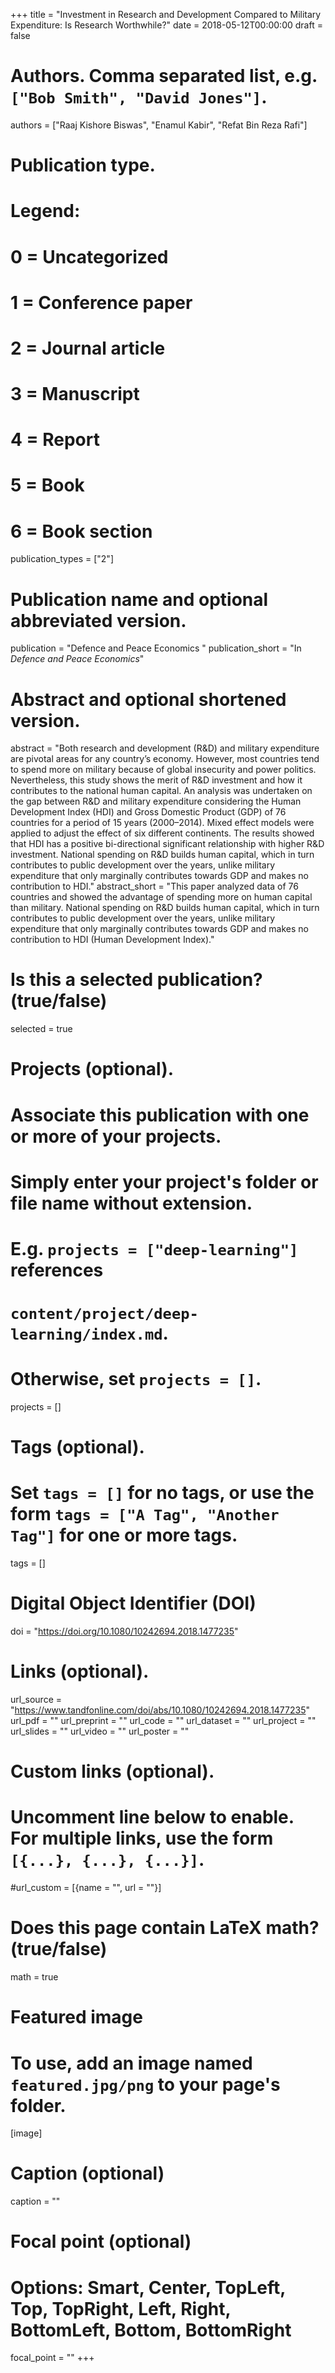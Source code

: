 +++
title = "Investment in Research and Development Compared to Military Expenditure: Is Research Worthwhile?"
date = 2018-05-12T00:00:00
draft = false

# Authors. Comma separated list, e.g. `["Bob Smith", "David Jones"]`.
authors = ["Raaj Kishore Biswas", "Enamul Kabir", "Refat Bin Reza Rafi"]

# Publication type.
# Legend:
# 0 = Uncategorized
# 1 = Conference paper
# 2 = Journal article
# 3 = Manuscript
# 4 = Report
# 5 = Book
# 6 = Book section
publication_types = ["2"]

# Publication name and optional abbreviated version.
publication = "Defence and Peace Economics "
publication_short = "In *Defence and Peace Economics*"

# Abstract and optional shortened version.
abstract = "Both research and development (R&D) and military expenditure are pivotal areas for any country’s economy. However, most countries tend to spend more on military because of global insecurity and power politics. Nevertheless, this study shows the merit of R&D investment and how it contributes to the national human capital. An analysis was undertaken on the gap between R&D and military expenditure considering the Human Development Index (HDI) and Gross Domestic Product (GDP) of 76 countries for a period of 15 years (2000–2014). Mixed effect models were applied to adjust the effect of six different continents. The results showed that HDI has a positive bi-directional significant relationship with higher R&D investment. National spending on R&D builds human capital, which in turn contributes to public development over the years, unlike military expenditure that only marginally contributes towards GDP and makes no contribution to HDI."
abstract_short = "This paper analyzed data of 76 countries and showed the advantage of spending more on human capital than military. National spending on R&D builds human capital, which in turn contributes to public development over the years, unlike military expenditure that only marginally contributes towards GDP and makes no contribution to HDI (Human Development Index)."

# Is this a selected publication? (true/false)
selected = true

# Projects (optional).
#   Associate this publication with one or more of your projects.
#   Simply enter your project's folder or file name without extension.
#   E.g. `projects = ["deep-learning"]` references 
#   `content/project/deep-learning/index.md`.
#   Otherwise, set `projects = []`.
projects = []

# Tags (optional).
#   Set `tags = []` for no tags, or use the form `tags = ["A Tag", "Another Tag"]` for one or more tags.
tags = []


# Digital Object Identifier (DOI)
doi = "https://doi.org/10.1080/10242694.2018.1477235"

# Links (optional).
url_source = "https://www.tandfonline.com/doi/abs/10.1080/10242694.2018.1477235"
url_pdf = ""
url_preprint = ""
url_code = ""
url_dataset = ""
url_project = ""
url_slides = ""
url_video = ""
url_poster = ""


# Custom links (optional).
#   Uncomment line below to enable. For multiple links, use the form `[{...}, {...}, {...}]`.
#url_custom = [{name = "", url = ""}]


# Does this page contain LaTeX math? (true/false)
math = true

# Featured image
# To use, add an image named `featured.jpg/png` to your page's folder. 
[image]
  # Caption (optional)
  caption = ""

  # Focal point (optional)
  # Options: Smart, Center, TopLeft, Top, TopRight, Left, Right, BottomLeft, Bottom, BottomRight
  focal_point = ""
+++